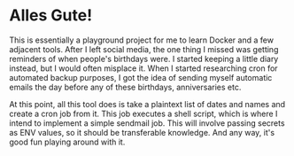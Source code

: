 # Alles Gute!

This is essentially a playground project for me to learn Docker and a few adjacent tools.  After I left social media, the one thing I missed was getting reminders of when people's birthdays were. I started keeping a little diary instead, but I would often misplace it. When I started researching cron for automated backup purposes, I got the idea of sending myself automatic emails the day before any of these birthdays, anniversaries etc.

At this point, all this tool does is take a plaintext list of dates and names and create a cron job from it. This job executes a shell script, which is where I intend to implement a simple sendmail job. This will involve passing secrets as ENV values, so it should be transferable knowledge. And any way, it's good fun playing around with it.
